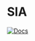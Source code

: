 # SIA

[![Docs](https://img.shields.io/badge/Docs-API-green.svg?longCache=true&logo=read-the-docs&logoColor=white)](./api/index.html)